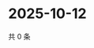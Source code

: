 # 2025-10-12

共 0 条

<!-- BEGIN ZHIHUVIDEO -->
<!-- 最后更新时间 Sun Oct 12 2025 18:10:17 GMT+0800 (China Standard Time) -->

<!-- END ZHIHUVIDEO -->
